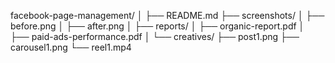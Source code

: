 facebook-page-management/
│
├── README.md
├── screenshots/
│   ├── before.png
│   ├── after.png
│
├── reports/
│   ├── organic-report.pdf
│   ├── paid-ads-performance.pdf
│
└── creatives/
    ├── post1.png
    ├── carousel1.png
    └── reel1.mp4


